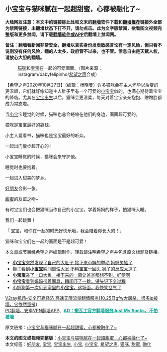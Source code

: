  <h2>小宝宝与猫咪腻在一起超甜蜜，心都被融化了~</h2> <p class="notice"><b>大陆网友注意：本文中的链接除此处和文末的<a href="https://github.com/bannedbook/fanqiang" >翻墙</a>软件下载和<a href="https://github.com/killgcd/justmysocks/blob/master/README.md">翻墙推荐</a>链接外全部为禁网链接，未翻墙状态下打不开，请勿点击。此为文字版禁闻，欲看图文视频完整版和更多禁闻，请下载<a href="https://github.com/bannedbook/fanqiang">翻墙软件或APP</a>后翻墙上禁闻网。</p><p>备注：翻墙看新闻非常安全，翻墙以真实身份发表敏感言论有一定风险，但只看不说则没有任何风险，翻的人太多，政府管不过来，也不管。信息自由是天赋人权，请放心大胆的翻墙。</b></p>  <div class="entry"> <figure><figcaption><a href="https://www.bannedbook.org/bnews/tag/%e7%8c%ab%e5%92%aa/" class="st_tag internal_tag" rel="tag" title="标签 猫咪 下的日志">猫咪</a>和<a href="https://www.bannedbook.org/bnews/tag/%e5%ae%9d%e5%ae%9d/" class="st_tag internal_tag" rel="tag" title="标签 宝宝 下的日志">宝宝</a>在一起的可爱画面。（图片来源：instagram/babyfelipinho/<a href="https://www.bannedbook.org/bnews/tag/%e5%b8%8c%e6%9c%9b%e4%b9%8b%e5%a3%b0/" class="st_tag internal_tag" rel="tag" title="标签 希望之声 下的日志">希望之声</a>合成）</figcaption></figure> <p>【<span class='wp_keywordlink_affiliate'><a href="https://www.soundofhope.org" title="希望之声" target="_blank">希望之声</a></span>2020年10月27日】（编辑：杨晓曼）许多猫咪会在主人怀孕以后变的更温顺，它们就好像知道主人肚子里有一个可爱的<a href="https://www.bannedbook.org/bnews/tag/%E5%B0%8F%E5%AE%9D%E5%AE%9D/" class="st_tag internal_tag" rel="tag" title="标签 小宝宝 下的日志">小宝宝</a>似的，也满心期待着宝宝的降临。尤其在<a href="https://www.bannedbook.org/bnews/tag/%E5%AE%9D%E5%AE%9D%E5%87%BA%E7%94%9F/" class="st_tag internal_tag" rel="tag" title="标签 宝宝出生 下的日志">宝宝出生</a>以后，猫咪会更温柔，每天对着宝宝亲亲抱抱、蹭蹭脸都成为常态啦。</p> <p>当<a href="https://www.bannedbook.org/bnews/tag/%e5%b0%8f%e5%ae%9d/" class="st_tag internal_tag" rel="tag" title="标签 小宝 下的日志">小宝</a>宝睡觉的时候，猫咪也总会蜷缩在他们的身边，画面超可爱的。</p> <p>猫咪是宝宝最好的靠枕。</p> <p>小主人爱看书，猫咪也是宝宝最好的听众。</p> <p></p> <p>一起出门散步超开心的！</p> <p></p>  <p>小宝宝睡觉的时候，猫咪会来守护他。</p> <p></p> <p>睡觉时也要抱着。</p> <p>一起进入甜美的梦乡。</p> <p><a href="https://www.bannedbook.org/bnews/tag/%E5%A5%BD%E6%9C%8B%E5%8F%8B/" class="st_tag internal_tag" rel="tag" title="标签 好朋友 下的日志">好朋友</a>合影一张。</p> <p></p> <p><a href="https://www.bannedbook.org/bnews/tag/%E7%94%9C%E8%9C%9C/" class="st_tag internal_tag" rel="tag" title="标签 甜蜜 下的日志">甜蜜</a>的友谊之吻~</p>  <p></p> <p>有时宝宝们也会把猫咪当作自己的小宝宝，学着妈妈的样子，拍猫咪入睡。</p> <p></p> <p>我们一起跳舞！</p> <p>「 宝宝，和你在一起的时光好快乐哦，我会陪着你长大的！」</p> <p></p> <p>猫咪和宝宝们在一起的画面是不是超可爱！</p>  <p>本文章或节目经希望之声编辑制作，转载请注明希望之声并包含原文标题及链接。</p> <ul class='op-related-articles' title='相关阅读'> <li><a href='https://www.bannedbook.org/bnews/funmedia/20201026/1420339.html' target='_blank'><b>小宝宝</b>突然发现了自己的大肚子 接下来小娃的举动 妈妈笑抽了</a></li> <li><a href='https://www.bannedbook.org/bnews/funmedia/20201023/1418723.html' target='_blank'>狮子看到<b>小宝宝</b>瞬间兽性大发 不料宝宝一回头 狮子的反应太逗了</a></li> <li><a href='https://www.bannedbook.org/bnews/funmedia/20201018/1415983.html' target='_blank'><b>小宝宝</b>亲了一口大鱼，接下来的一幕让爸爸都想不到，好萌啊</a></li> <li><a href='https://www.bannedbook.org/bnews/funmedia/20201013/1412888.html' target='_blank'><b>小宝宝</b>看到妈妈带着面具，瞬间吓了一跳，镜头记下全过程</a></li> <li><a href='https://www.bannedbook.org/bnews/funmedia/20201004/1407822.html' target='_blank'>小奶狗第一次见到家里的<b>小宝宝</b>，这场面，我快笑岔气了</a></li> </ul> <p class="texttj"> <a href="https://www.bannedbook.org/forum23/topic22702.html" target="_blank">V2ray机场-安全可靠经济 高速无限流量翻墙服务(10.25日gfw大屠杀，很多ip被墙，它依然坚挺)</a><br/> <a href="https://github.com/bannedbook/fanqiang/wiki/%E7%A6%81%E9%97%BB%E7%BD%91%E5%AE%89%E5%8D%93%E7%BF%BB%E5%A2%99%E6%96%B0%E9%97%BBAPP" target="_blank">PC翻墙、安卓VPN翻墙APP</a>、<span onclick="window.open('https://github.com/killgcd/justmysocks/blob/master/README.md')" style="font-weight:bold;color:#00A191;cursor:pointer;text-decoration:underline;outline:none">AD：搬瓦工官方翻墙服务Just My Socks，不怕被墙</span></p><p>原文链接：<a class="src_link"  href="https://www.soundofhope.org/post/273292" target="_blank">小宝宝与猫咪腻在一起超甜蜜，心都被融化了~</a></p><a name='sharetosocial'></a>       <div><b>本文的图文或视频完整版</b>：<a href='https://www.bannedbook.org/bnews/comments/20201028/1421366.html'>小宝宝与猫咪腻在一起超甜蜜，心都被融化了~</a></div>  </div><!--END ENTRY--> <div class="postfooter"> <div>本文标签：<a href="https://www.bannedbook.org/bnews/tag/%E5%A5%BD%E6%9C%8B%E5%8F%8B/" rel="tag">好朋友</a>, <a href="https://www.bannedbook.org/bnews/tag/%e5%ae%9d%e5%ae%9d/" rel="tag">宝宝</a>, <a href="https://www.bannedbook.org/bnews/tag/%E5%AE%9D%E5%AE%9D%E5%87%BA%E7%94%9F/" rel="tag">宝宝出生</a>, <a href="https://www.bannedbook.org/bnews/tag/%e5%b0%8f%e5%ae%9d/" rel="tag">小宝</a>, <a href="https://www.bannedbook.org/bnews/tag/%E5%B0%8F%E5%AE%9D%E5%AE%9D/" rel="tag">小宝宝</a>, <a href="https://www.bannedbook.org/bnews/tag/%e5%b8%8c%e6%9c%9b%e4%b9%8b%e5%a3%b0/" rel="tag">希望之声</a>, <a href="https://www.bannedbook.org/bnews/tag/%e7%8c%ab%e5%92%aa/" rel="tag">猫咪</a>, <a href="https://www.bannedbook.org/bnews/tag/%E7%94%9C%E8%9C%9C/" rel="tag">甜蜜</a>, <a href="https://www.bannedbook.org/bnews/tag/%E8%9E%8D%E5%8C%96/" rel="tag">融化</a></div>  </div><!--END POSTFOOTER--> 